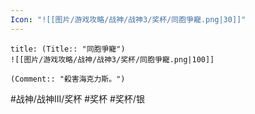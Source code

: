 ```yaml
---
Icon: "![[图片/游戏攻略/战神/战神3/奖杯/同胞爭寵.png|30]]"
---
```

```ad-common-silver-trophy
title: (Title:: "同胞爭寵")
![[图片/游戏攻略/战神/战神3/奖杯/同胞爭寵.png|100]]

(Comment:: "殺害海克力斯。")
```

#战神/战神III/奖杯 #奖杯 #奖杯/银
